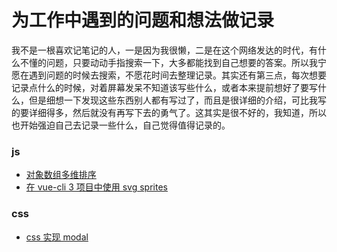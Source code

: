 # 为工作中遇到的问题和想法做记录

我不是一根喜欢记笔记的人，一是因为我很懒，二是在这个网络发达的时代，有什么不懂的问题，只要动动手指搜索一下，大多都能找到自己想要的答案。所以我宁愿在遇到问题的时候去搜索，不愿花时间去整理记录。其实还有第三点，每次想要记录点什么的时候，对着屏幕发呆不知道该写些什么，或者本来提前想好了要写什么，但是细想一下发现这些东西别人都有写过了，而且是很详细的介绍，可比我写的要详细得多，然后就没有再写下去的勇气了。这其实是很不好的，我知道，所以也开始强迫自己去记录一些什么，自己觉得值得记录的。

### js
- [对象数组多维排序](https://github.com/linghucq1/notes/issues/1)
- [在 vue-cli 3 项目中使用 svg sprites](https://github.com/linghucq1/notes/issues/3)

### css
- [css 实现 modal](https://github.com/linghucq1/notes/issues/2)
